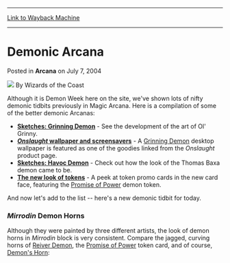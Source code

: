 
---
[Link to Wayback Machine](https://web.archive.org/web/20210429062950/https://magic.wizards.com/en/articles/archive/arcana/demonic-arcana-2004-07-07)

[_metadata_:author]:- "Wizards of the Coast"
[_metadata_:description]:- "Although it is Demon Week here on the site, we've shown lots of nifty demonic tidbits previously in Magic Arcana. Here is a compilation of some of the better demonic Arcanas:Sketches: Grinning Demon - See the development of the art of Ol' Grinny. Onslaught wallpaper and screensavers - A Grinning Demon desktop wallpaper is featured as one of the goodies linked from the"
[_metadata_:generator]:- "Drupal 7 (http://drupal.org)"
[_metadata_:node]:- "607126"
[_metadata_:publish_date]:- "2004-07-07"
[_metadata_:source]:- "div-main-content"
[_metadata_:title]:- "Demonic Arcana"
[_metadata_:wayback_capture_timestamp]:- "2021-04-29 06:29:50"
[_metadata_:wayback_raw_url]:- "https://web.archive.org/web/20210429062950id_/https://magic.wizards.com/en/articles/archive/arcana/demonic-arcana-2004-07-07"
[_metadata_:wayback_url]:- "https://magic.wizards.com/en/articles/archive/arcana/demonic-arcana-2004-07-07"
---


Demonic Arcana
==============



 Posted in **Arcana**
 on July 7, 2004 






![](https://media.magic.wizards.com/styles/auth_small/public/images/person/wizards_author.jpg)
By Wizards of the Coast











Although it is Demon Week here on the site, we've shown lots of nifty demonic tidbits previously in Magic Arcana. Here is a compilation of some of the better demonic Arcanas:

* **[Sketches: Grinning Demon](/en/articles/archive/sketches-grinning-demon-2002-09-17)** - See the development of the art of Ol' Grinny.
* **[*Onslaught* wallpaper and screensavers](/en/articles/archive/wallpaper-and-screensavers-2002-10-03)** - A [Grinning Demon](http://gatherer.wizards.com/Pages/Card/Details.aspx?name=Grinning+Demon) desktop wallpaper is featured as one of the goodies linked from the *Onslaught* product page.
* **[Sketches: Havoc Demon](/en/articles/archive/sketches-havoc-demon-2003-01-28)** - Check out how the look of the Thomas Baxa demon came to be.
* **[The new look of tokens](/en/articles/archive/new-look-tokens-2003-09-24)** - A peek at token promo cards in the new card face, featuring the [Promise of Power](http://gatherer.wizards.com/Pages/Card/Details.aspx?name=Promise+of+Power) demon token.

And now let's add to the list -- here's a new demonic tidbit for today.


### *Mirrodin* Demon Horns


 Although they were painted by three different artists, the look of demon horns in *Mirrodin* block is very consistent. Compare the jagged, curving horns of [Reiver Demon](http://gatherer.wizards.com/Pages/Card/Details.aspx?name=Reiver+Demon), the [Promise of Power](http://gatherer.wizards.com/Pages/Card/Details.aspx?name=Promise+of+Power) token card, and of course, [Demon's Horn](http://gatherer.wizards.com/Pages/Card/Details.aspx?name=Demon%27s+Horn):







